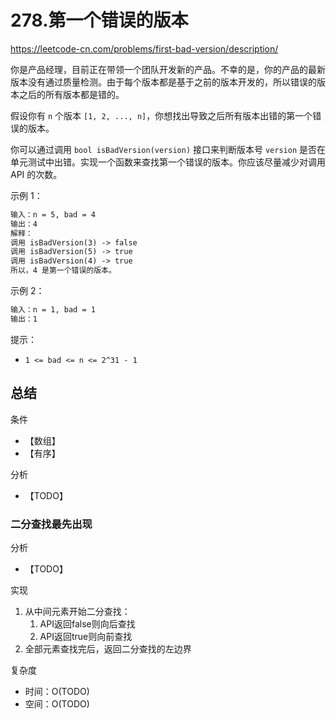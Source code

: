 # 278.第一个错误的版本

<https://leetcode-cn.com/problems/first-bad-version/description/>

你是产品经理，目前正在带领一个团队开发新的产品。不幸的是，你的产品的最新版本没有通过质量检测。由于每个版本都是基于之前的版本开发的，所以错误的版本之后的所有版本都是错的。

假设你有 `n` 个版本 `[1, 2, ..., n]`，你想找出导致之后所有版本出错的第一个错误的版本。

你可以通过调用 `bool isBadVersion(version)` 接口来判断版本号 `version` 是否在单元测试中出错。实现一个函数来查找第一个错误的版本。你应该尽量减少对调用 API 的次数。

示例 1：

```txt
输入：n = 5, bad = 4
输出：4
解释：
调用 isBadVersion(3) -> false
调用 isBadVersion(5) -> true
调用 isBadVersion(4) -> true
所以，4 是第一个错误的版本。
```

示例 2：

```txt
输入：n = 1, bad = 1
输出：1
```

提示：

- `1 <= bad <= n <= 2^31 - 1`

## 总结

条件

- 【数组】
- 【有序】

分析

- 【TODO】

### 二分查找最先出现

分析

- 【TODO】

实现

1. 从中间元素开始二分查找：
   1. API返回false则向后查找
   1. API返回true则向前查找
1. 全部元素查找完后，返回二分查找的左边界

复杂度

- 时间：O(TODO)
- 空间：O(TODO)
